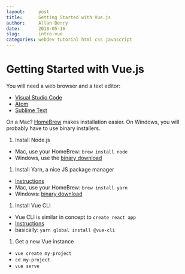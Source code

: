 ```yaml
---
layout:     post
title:      Getting Started with Vue.js
author:     Allan Berry
date:       2018-05-16
slug:       intro-vue
categories: webdev tutorial html css javascript
---
```

# Getting Started with Vue.js

You will need a web browser and a text editor:

* [Visual Studio Code](https://code.visualstudio.com/)
* [Atom](https://atom.io/)
* [Sublime Text](https://www.sublimetext.com/)

On a Mac? [HomeBrew](https://brew.sh/) makes installation easier.  On Windows, you will probably have to use binary installers.

1. Install Node.js
  * Mac, use your HomeBrew: `brew install node`
  * Windows, use the [binary download](http://blog.teamtreehouse.com/install-node-js-npm-windows)
1. Install Yarn, a nice JS package manager
  * [Instructions](https://yarnpkg.com/lang/en/docs/install/#mac-stable)
  * Mac, use your HomeBrew: `brew install yarn`
  * Windows: [binary download](https://yarnpkg.com/lang/en/docs/install/#windows-stable)
1. Install Vue CLI
  * Vue CLI is similar in concept to `create react app`
  * [Instructions](https://github.com/vuejs/vue-cli/blob/dev/docs/README.md)
  * basically: `yarn global install @vue-cli`
1. Get a new Vue instance
  * `vue create my-project`
  * `cd my-project`
  * `vue serve`
